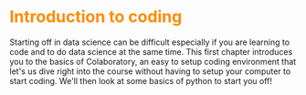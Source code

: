 # <font color='darkorange'>Introduction to coding</font>

Starting off in data science can be difficult especially if you are learning to code and to do data science at the same time. This first chapter introduces you to the basics of Colaboratory, an easy to setup coding environment that let's us dive right into the course without having to setup your computer to start coding. We'll then look at some basics of python to start you off!